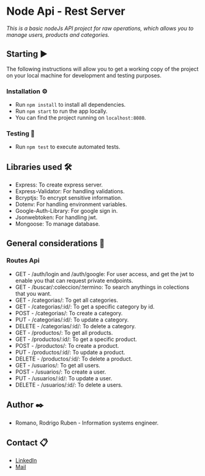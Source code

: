 


# Node Api - Rest Server

_This is a basic nodeJs API project for raw operations, which allows you to manage users, products and categories._

## Starting ▶️

The following instructions will allow you to get a working copy of the project on your local machine for development and testing purposes.

### Installation ⚙️

- Run `npm install` to install all dependencies.
- Run `npm start` to run the app locally.
- You can find the project running on `localhost:8080`.

### Testing 🧪

- Run `npm test` to execute automated tests.

## Libraries used 🛠️

- Express: To create express server.
- Express-Validator: For handling validations.
- Bcryptjs: To encrypt sensitive information.
- Dotenv: For handling environment variables.
- Google-Auth-Library: For google sign in.
- Jsonwebtoken:  For handling jwt.
- Mongoose: To manage database.

## General considerations 📖

### Routes Api

- GET - /auth/login and /auth/google: For user access, and get the jwt to enable you that can request private endpoints.
- GET - /buscar/:coleccion/:termino: To search anythings in colections that you want.
- GET - /categorias/: To get all categories.
- GET - /categorias/:id/: To get a specific category by id.
- POST - /categorias/: To create a category.
- PUT - /categorias/:id/: To update a category.
- DELETE - /categorias/:id/: To delete a category.
- GET - /productos/: To get all products.
- GET - /productos/:id/: To get a specific product.
- POST - /productos/: To create a product.
- PUT - /productos/:id/: To update a product.
- DELETE - /productos/:id/: To delete a product.
- GET - /usuarios/: To get all users.
- POST - /usuarios/: To create a user.
- PUT - /usuarios/:id/: To update a user.
- DELETE - /usuarios/:id/: To delete a users.

## Author ✒️

 - Romano, Rodrigo Ruben - Information systems engineer.

## Contact 📋

 - [LinkedIn](https://www.linkedin.com/in/rodrigo-ruben-romano/)
 - [Mail](mailto:romano.rodrigo19@gmail.com)
